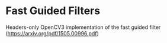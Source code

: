 # Fast Guided Filters


Headers-only OpenCV3 implementation of the fast guided filter (https://arxiv.org/pdf/1505.00996.pdf)
